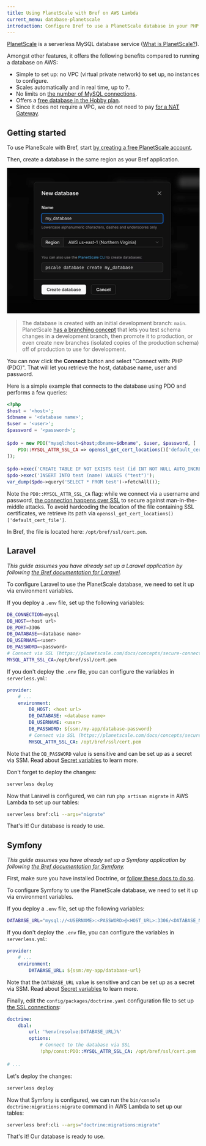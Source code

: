 ```yaml
---
title: Using PlanetScale with Bref on AWS Lambda
current_menu: database-planetscale
introduction: Configure Bref to use a PlanetScale database in your PHP application on AWS Lambda.
---
```


[PlanetScale](https://planetscale.com/) is a serverless MySQL database service ([What is PlanetScale?](https://planetscale.com/docs/concepts/what-is-planetscale)).

Amongst other features, it offers the following benefits compared to running a database on AWS:

- Simple to set up: no VPC (virtual private network) to set up, no instances to configure.
- Scales automatically and in real time, up to ?.
- No limits on [the number of MySQL connections](https://planetscale.com/blog/one-million-connections).
- Offers a [free database in the Hobby plan](https://planetscale.com/pricing).
- Since it does not require a VPC, we do not need to pay [for a NAT Gateway](database.md#accessing-the-internet).

## Getting started

To use PlaneScale with Bref, start [by creating a free PlanetScale account](https://planetscale.com/).

Then, create a database in the same region as your Bref application.

![](./database/planetscale-create.png)

> The database is created with an initial development branch: `main`. PlanetScale [has a branching concept](https://planetscale.com/docs/concepts/branching) that lets you test schema changes in a development branch, then promote it to production, or even create new branches (isolated copies of the production schema) off of production to use for development.

You can now click the **Connect** button and select "Connect with: PHP (PDO)". That will let you retrieve the host, database name, user and password.

Here is a simple example that connects to the database using PDO and performs a few queries:

```php
<?php
$host = '<host>';
$dbname = '<database name>';
$user = '<user>';
$password = '<password>';

$pdo = new PDO("mysql:host=$host;dbname=$dbname", $user, $password, [
    PDO::MYSQL_ATTR_SSL_CA => openssl_get_cert_locations()['default_cert_file'],
]);

$pdo->exec('CREATE TABLE IF NOT EXISTS test (id INT NOT NULL AUTO_INCREMENT, name VARCHAR(255) NOT NULL, PRIMARY KEY (id))');
$pdo->exec('INSERT INTO test (name) VALUES ("test")');
var_dump($pdo->query('SELECT * FROM test')->fetchAll());
```

Note the `PDO::MYSQL_ATTR_SSL_CA` flag: while we connect via a username and password, [the connection happens over SSL](https://planetscale.com/docs/concepts/secure-connections) to secure against man-in-the-middle attacks. To avoid hardcoding the location of the file containing SSL certificates, we retrieve its path via `openssl_get_cert_locations()['default_cert_file']`.

In Bref, the file is located here: `/opt/bref/ssl/cert.pem`.

## Laravel

_This guide assumes you have already set up a Laravel application by following [the Bref documentation for Laravel](../frameworks/laravel.md)._

To configure Laravel to use the PlanetScale database, we need to set it up via environment variables.

If you deploy a `.env` file, set up the following variables:

```bash
DB_CONNECTION=mysql
DB_HOST=<host url>
DB_PORT=3306
DB_DATABASE=<database name>
DB_USERNAME=<user>
DB_PASSWORD=<password>
# Connect via SSL (https://planetscale.com/docs/concepts/secure-connections)
MYSQL_ATTR_SSL_CA=/opt/bref/ssl/cert.pem
```

If you don't deploy the `.env` file, you can configure the variables in `serverless.yml`:

```yaml
provider:
    # ...
    environment:
        DB_HOST: <host url>
        DB_DATABASE: <database name>
        DB_USERNAME: <user>
        DB_PASSWORD: ${ssm:/my-app/database-password}
        # Connect via SSL (https://planetscale.com/docs/concepts/secure-connections)
        MYSQL_ATTR_SSL_CA: /opt/bref/ssl/cert.pem
```

Note that the `DB_PASSWORD` value is sensitive and can be set up as a secret via SSM. Read about [Secret variables](./variables.md#secrets) to learn more.

Don't forget to deploy the changes:

```bash
serverless deploy
```

Now that Laravel is configured, we can run `php artisan migrate` in AWS Lambda to set up our tables:

```bash
serverless bref:cli --args="migrate"
```

That's it! Our database is ready to use.

## Symfony

_This guide assumes you have already set up a Symfony application by following [the Bref documentation for Symfony](../frameworks/symfony.md)._

First, make sure you have installed Doctrine, or [follow these docs to do so](https://symfony.com/doc/current/doctrine.html#installing-doctrine).

To configure Symfony to use the PlanetScale database, we need to set it up via environment variables.

If you deploy a `.env` file, set up the following variables:

```bash
DATABASE_URL="mysql://<USERNAME>:<PASSWORD>@<HOST_URL>:3306/<DATABASE_NAME>?serverVersion=8.0"
```

If you don't deploy the `.env` file, you can configure the variables in `serverless.yml`:

```yaml
provider:
    # ...
    environment:
        DATABASE_URL: ${ssm:/my-app/database-url}
```

Note that the `DATABASE_URL` value is sensitive and can be set up as a secret via SSM. Read about [Secret variables](./variables.md#secrets) to learn more.

Finally, edit the `config/packages/doctrine.yaml` configuration file to set up [the SSL connections](https://planetscale.com/docs/concepts/secure-connections):

```yaml
doctrine:
    dbal:
        url: '%env(resolve:DATABASE_URL)%'
        options:
            # Connect to the database via SSL
            !php/const:PDO::MYSQL_ATTR_SSL_CA: /opt/bref/ssl/cert.pem

# ...
```

Let's deploy the changes:

```bash
serverless deploy
```

Now that Symfony is configured, we can run the `bin/console doctrine:migrations:migrate` command in AWS Lambda to set up our tables:

```bash
serverless bref:cli --args="doctrine:migrations:migrate"
```

That's it! Our database is ready to use.
